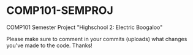 # COMP101-SEMPROJ
COMP101 Semester Project "Highschool 2: Electric Boogaloo"

Please make sure to comment in your commits (uploads) what changes you've made to the code. Thanks!
